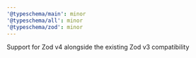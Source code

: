 ```yaml
---
'@typeschema/main': minor
'@typeschema/all': minor
'@typeschema/zod': minor
---
```


Support for Zod v4 alongside the existing Zod v3 compatibility

